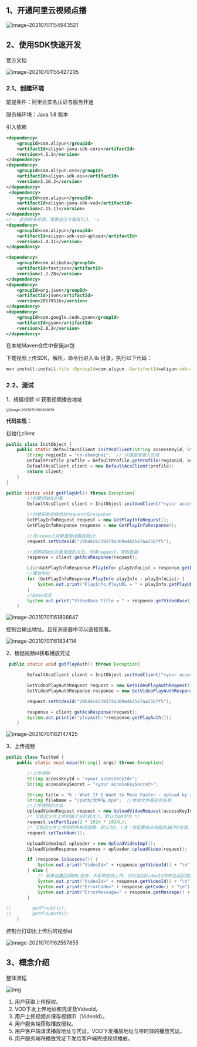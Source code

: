 ## 1、开通阿里云视频点播

![image-20210701154943521](https://gitee.com/sun-qiao321/picture/raw/master/images/image-20210701154943521.png)

## 2、使用SDK快速开发

官方文档

![image-20210701155427205](https://gitee.com/sun-qiao321/picture/raw/master/images/image-20210701155427205.png)

### 2.1、创建环境

前提条件：阿里云实名认证与服务开通

服务端环境：Java 1.8 版本

引入依赖

```xml
<dependency>
    <groupId>com.aliyun</groupId>
    <artifactId>aliyun-java-sdk-core</artifactId>
    <version>4.5.1</version>
</dependency>
<dependency>
    <groupId>com.aliyun.oss</groupId>
    <artifactId>aliyun-sdk-oss</artifactId>
    <version>3.10.2</version>
</dependency>
 <dependency>
    <groupId>com.aliyun</groupId>
    <artifactId>aliyun-java-sdk-vod</artifactId>
    <version>2.15.11</version>
</dependency>
<!-- 此依赖未开源，需要自己下载再引入 -->
<dependency>
    <groupId>com.aliyun</groupId>
    <artifactId>aliyun-sdk-vod-upload</artifactId>
    <version>1.4.11</version>
</dependency>

<dependency>
    <groupId>com.alibaba</groupId>
    <artifactId>fastjson</artifactId>
    <version>1.2.28</version>
</dependency>
<dependency>
    <groupId>org.json</groupId>
    <artifactId>json</artifactId>
    <version>20170516</version>
</dependency>
<dependency>
    <groupId>com.google.code.gson</groupId>
    <artifactId>gson</artifactId>
    <version>2.8.2</version>
</dependency>
```

在本地Maven仓库中安装jar包

下载视频上传SDK，解压，命令行进入lib 目录，执行以下代码：

```cmd
mvn install:install-file -DgroupId=com.aliyun -DartifactId=aliyun-sdk-vod-upload -Dversion=1.4.11 -Dpackaging=jar -Dfile=aliyun-java-vod-upload-1.4.11.jar
```

### 2.2、测试

1、根据视频 id 获取视频播放地址

<img src="https://gitee.com/sun-qiao321/picture/raw/master/images/image-20210701160809179.png" alt="image-20210701160809179" style="zoom: 67%;" />

**代码实现：**

初始化client

```java
public class InitObject {
    public static DefaultAcsClient initVodClient(String accessKeyId, String accessKeySecret) throws ClientException {
        String regionId = "cn-shanghai";  // 点播服务接入区域
        DefaultProfile profile = DefaultProfile.getProfile(regionId, accessKeyId, accessKeySecret);
        DefaultAcsClient client = new DefaultAcsClient(profile);
        return client;
    }
}
```

```java
public static void getPlayUrl() throws Exception{
        //创建初始化对象
        DefaultAcsClient client = InitObject.initVodClient("<your accessKeyId>", "<your accessKeySecret>");

        //创建获取视频地址request和response
        GetPlayInfoRequest request = new GetPlayInfoRequest();
        GetPlayInfoResponse response = new GetPlayInfoResponse();

        //向request对象里面设置视频id
        request.setVideoId("29b44cb339374a309e4b4567aa25b7f5");

        //调用初始化对象里面的方法，传递request，获取数据
        response = client.getAcsResponse(request);

        List<GetPlayInfoResponse.PlayInfo> playInfoList = response.getPlayInfoList();
        //播放地址
        for (GetPlayInfoResponse.PlayInfo playInfo : playInfoList) {
            System.out.print("PlayInfo.PlayURL = " + playInfo.getPlayURL() + "\n");
        }
        //Base信息
        System.out.print("VideoBase.Title = " + response.getVideoBase().getTitle() + "\n");
    }
```

![image-20210701161806647](https://gitee.com/sun-qiao321/picture/raw/master/images/image-20210701161806647.png)

控制台输出地址。且在浏览器中可以直接观看。

![image-20210701161834114](https://gitee.com/sun-qiao321/picture/raw/master/images/image-20210701161834114.png)



2、根据视频id获取播放凭证

```java
 public static void getPlayAuth() throws Exception{

        DefaultAcsClient client = InitObject.initVodClient("<your accessKeyId>", "<your accessKeySecret>");

        GetVideoPlayAuthRequest request = new GetVideoPlayAuthRequest();
        GetVideoPlayAuthResponse response = new GetVideoPlayAuthResponse();

        request.setVideoId("29b44cb339374a309e4b4567aa25b7f5");

        response = client.getAcsResponse(request);
        System.out.println("playAuth:"+response.getPlayAuth());
    }
```

![image-20210701162147425](https://gitee.com/sun-qiao321/picture/raw/master/images/image-20210701162147425.png)

3、上传视频

```java
public class TestVod {
    public static void main(String[] args) throws Exception{

        //上传视频
        String accessKeyId = "<your accessKeyId>";
        String accessKeySecret = "<your accessKeySecret>";

        String title = "6 - What If I Want to Move Faster - upload by sdk";   //上传之后文件名称
        String fileName = "/path/文件名.mp4";  //本地文件路径和名称
        //上传视频的方法
        UploadVideoRequest request = new UploadVideoRequest(accessKeyId, accessKeySecret, title, fileName);
        /* 可指定分片上传时每个分片的大小，默认为2M字节 */
        request.setPartSize(2 * 1024 * 1024L);
        /* 可指定分片上传时的并发线程数，默认为1，(注：该配置会占用服务器CPU资源，需根据服务器情况指定）*/
        request.setTaskNum(1);

        UploadVideoImpl uploader = new UploadVideoImpl();
        UploadVideoResponse response = uploader.uploadVideo(request);

        if (response.isSuccess()) {
            System.out.print("VideoId=" + response.getVideoId() + "\n");
        } else {
            /* 如果设置回调URL无效，不影响视频上传，可以返回VideoId同时会返回错误码。其他情况上传失败时，VideoId为空，此时需要根据返回错误码分析具体错误原因 */
            System.out.print("VideoId=" + response.getVideoId() + "\n");
            System.out.print("ErrorCode=" + response.getCode() + "\n");
            System.out.print("ErrorMessage=" + response.getMessage() + "\n");
        }

//        getPlayUrl();
//        getPlayAuth();
    }
```

控制台打印出上传后的视频id

![image-20210701162557855](https://gitee.com/sun-qiao321/picture/raw/master/images/image-20210701162557855.png)

## 3、概念介绍

整体流程

![img](https://static-aliyun-doc.oss-accelerate.aliyuncs.com/assets/img/zh-CN/4572226061/p182454.png)

1. 用户获取上传授权。
2. VOD下发上传地址和凭证及VideoId。
3. 用户上传视频并保存视频ID（VideoId）。
4. 用户服务端获取播放授权。
5. 用户客户端请求播放地址与凭证，VOD下发播放地址与带时效的播放凭证。
6. 用户服务端将播放凭证下发给客户端完成视频播放。


